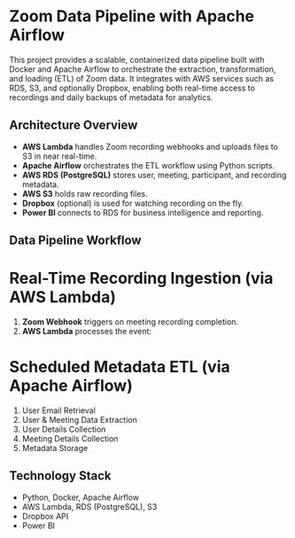 # Zoom Data Pipeline with Apache Airflow

This project provides a scalable, containerized data pipeline built with Docker and Apache Airflow to orchestrate the extraction, transformation, and loading (ETL) of Zoom data. It integrates with AWS services such as RDS, S3, and optionally Dropbox, enabling both real-time access to recordings and daily backups of metadata for analytics.

## Architecture Overview

* **AWS Lambda** handles Zoom recording webhooks and uploads files to S3 in near real-time.
* **Apache Airflow** orchestrates the ETL workflow using Python scripts.
* **AWS RDS (PostgreSQL)** stores user, meeting, participant, and recording metadata.
* **AWS S3** holds raw recording files.
* **Dropbox** (optional) is used for watching recording on the fly.
* **Power BI** connects to RDS for business intelligence and reporting.


## Data Pipeline Workflow

# Real-Time Recording Ingestion (via AWS Lambda)

1. **Zoom Webhook** triggers on meeting recording completion.
2. **AWS Lambda** processes the event:


# Scheduled Metadata ETL (via Apache Airflow)

1. User Email Retrieval
2. User & Meeting Data Extraction
3. User Details Collection
4. Meeting Details Collection
5. Metadata Storage

## Technology Stack

* Python, Docker, Apache Airflow
* AWS Lambda, RDS (PostgreSQL), S3
* Dropbox API
* Power BI